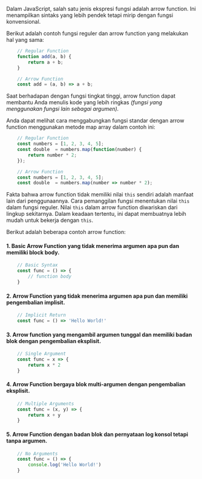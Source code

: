 Dalam JavaScript, salah satu jenis ekspresi fungsi adalah arrow function.
Ini menampilkan sintaks yang lebih pendek tetapi mirip dengan fungsi konvensional.

Berikut adalah contoh fungsi reguler dan arrow function yang melakukan hal yang sama:

```javascript
    // Regular Function
    function add(a, b) {
        return a + b;
    }

    // Arrow Function
    const add = (a, b) => a + b; 
```

Saat berhadapan dengan fungsi tingkat tinggi, arrow function dapat membantu Anda menulis kode yang lebih ringkas _(fungsi yang menggunakan fungsi lain sebagai argumen)._

Anda dapat melihat cara menggabungkan fungsi standar dengan arrow function menggunakan metode map array dalam contoh ini:

```javascript
    // Regular Function
    const numbers = [1, 2, 3, 4, 5];
    const double  = numbers.map(function(number) {
        return number * 2;
    });

    // Arrow Function
    const numbers = [1, 2, 3, 4, 5];
    const double  = numbers.map(number => number * 2);
```

Fakta bahwa arrow function tidak memiliki nilai `this` sendiri adalah manfaat lain dari penggunaannya.
Cara pemanggilan fungsi menentukan nilai `this` dalam fungsi reguler.
Nilai `this` dalam arrow function diwariskan dari lingkup sekitarnya.
Dalam keadaan tertentu, ini dapat membuatnya lebih mudah untuk bekerja dengan `this`.

Berikut adalah beberapa contoh arrow function:

#### 1. Basic Arrow Function yang tidak menerima argumen apa pun dan memiliki block body.

```javascript
    // Basic Syntax
    const func = () => {
        // function body
    }
```

#### 2. Arrow Function yang tidak menerima argumen apa pun dan memiliki pengembalian implisit.

```javascript
    // Implicit Return
    const func = () => 'Hello World!'
```
#### 3. Arrow function yang mengambil argumen tunggal dan memiliki badan blok dengan pengembalian eksplisit.

```javascript
    // Single Argument
    const func = x => {
        return x * 2
    }
```

#### 4. Arrow Function bergaya blok multi-argumen dengan pengembalian eksplisit.

```javascript
    // Multiple Arguments
    const func = (x, y) => {
        return x + y
    }
```

#### 5. Arrow Function dengan badan blok dan pernyataan log konsol tetapi tanpa argumen.

```javascript
    // No Arguments
    const func = () => {
        console.log('Hello World!')
    }
```